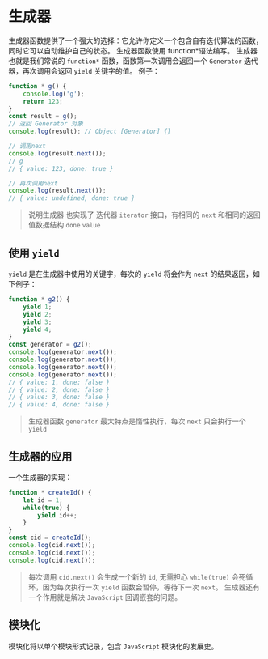 # 生成器
生成器函数提供了一个强大的选择：它允许你定义一个包含自有迭代算法的函数， 同时它可以自动维护自己的状态。 生成器函数使用 function*语法编写。
生成器也就是我们常说的 `function*` 函数，函数第一次调用会返回一个 `Generator` 迭代器，再次调用会返回 `yield` 关键字的值。
例子：
```javascript
function * g() {
    console.log('g');
    return 123;
}
const result = g();
// 返回 Generator 对象
console.log(result); // Object [Generator] {}

// 调用next
console.log(result.next());
// g
// { value: 123, done: true }

// 再次调用next
console.log(result.next());
// { value: undefined, done: true }
```
> 说明生成器 也实现了 迭代器 `iterator` 接口，有相同的 `next` 和相同的返回值数据结构 `done` `value`

## 使用 `yield`
`yield` 是在生成器中使用的关键字，每次的 `yield` 将会作为 `next` 的结果返回，如下例子：
```javascript
function * g2() {
    yield 1;
    yield 2;
    yield 3;
    yield 4;
}
const generator = g2();
console.log(generator.next());
console.log(generator.next());
console.log(generator.next());
console.log(generator.next());
// { value: 1, done: false }
// { value: 2, done: false }
// { value: 3, done: false }
// { value: 4, done: false }
```
> 生成器函数 `generator` 最大特点是惰性执行，每次 `next` 只会执行一个 `yield`
## 生成器的应用
一个生成器的实现：
```javascript
function * createId() {
    let id = 1;
    while(true) {
        yield id++;
    }
}
const cid = createId();
console.log(cid.next());
console.log(cid.next());
console.log(cid.next());
```
> 每次调用 `cid.next()` 会生成一个新的 `id`, 无需担心 `while(true)` 会死循环，因为每次执行一次 `yield` 函数会暂停，等待下一次 `next`。
生成器还有一个作用就是解决 `JavaScript` 回调嵌套的问题。

## 模块化
模块化将以单个模块形式记录，包含 `JavaScript` 模块化的发展史。
